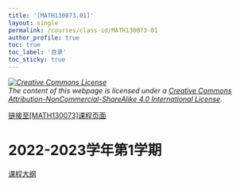 ```yaml
---
title: '[MATH130073.01]'
layout: single
permalink: /courses/class-id/MATH130073-01
author_profile: true
toc: true
toc_label: '目录'
toc_sticky: true
---
```


<div class='notice--warning'>
	<p><i><a rel='license' href='http://creativecommons.org/licenses/by-nc-sa/4.0/'><img alt='Creative Commons License' style='border-width:0' src='https://i.creativecommons.org/l/by-nc-sa/4.0/88x31.png' /></a><br /> The content of this webpage is licensed under a <a rel='license' href='http://creativecommons.org/licenses/by-nc-sa/4.0/'>Creative Commons Attribution-NonCommercial-ShareAlike 4.0 International License</a>.</i></p>
</div>

<a href='https://fdu-math.github.io/courses/MATH130073'>链接至[MATH130073]课程页面</a>

# 2022-2023学年第1学期
<a href='https://fdu-math.github.io/courses/syllabus/MATH130073.01-2022-2023-1 (Encrypted).pdf'>课程大纲</a>

